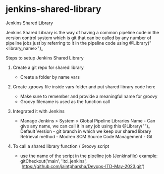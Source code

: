 # jenkins-shared-library
Jenkins Shared Library

Jenkins Shared Library is the way of having a common pipeline code in the version control system which is git that can be called by any number of pipeline jobs just by referring to it in the pipeline code using @Library("<library_name>")_

Steps to setup Jenkins Shared Library

1. Create a git repo for shared library 

     - Create a folder by name vars 

2. Create .groovy file inside vars folder and put shared library code here 
   - Make sure to remember and provide a meaningful name for groovy 
   - Groovy filename is used as the function call

3. Integrated it with Jenkins 
   - Manage Jenkins > System > Global Pipeline Libraries
          Name - Can give any name, we can call it in any job using this @Library("<name>")_
          Default Version - git branch in which we keep our shared library 
          Retrieval method - Modren SCM 
          Source Code Management - Git

4. To call a shared library function / Groovy script 
   - use the name of the script in the pipeline job (Jenkinsfile)
       example: 
               gitCheckout('main',
                           'itd_jenkins', 
                           'https://github.com/jaintpharsha/Devops-ITD-May-2023.git')
